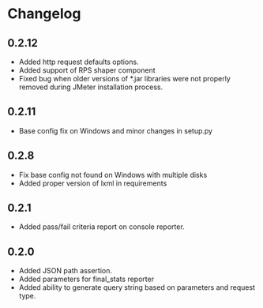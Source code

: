 # Changelog

## 0.2.12
  - Added http request defaults options.
  - Added support of RPS shaper component
  - Fixed bug when older versions of *.jar libraries were not properly removed during JMeter installation process.

## 0.2.11
  - Base config fix on Windows and minor changes in setup.py

## 0.2.8
  - Fix base config not found on Windows with multiple disks
  - Added proper version of lxml in requirements

## 0.2.1
  - Added pass/fail criteria report on console reporter.

## 0.2.0

  - Added JSON path assertion.
  - Added parameters for final_stats reporter
  - Added ability to generate query string based on parameters and request type.
 
